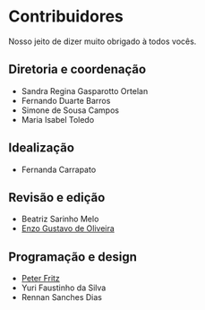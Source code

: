 # Contribuidores

Nosso jeito de dizer muito obrigado à todos vocês.

## Diretoria e coordenação
- Sandra Regina Gasparotto Ortelan
- Fernando Duarte Barros
- Simone de Sousa Campos
- Maria Isabel Toledo

## Idealização
- Fernanda Carrapato

## Revisão e edição
- Beatriz Sarinho Melo
- [Enzo Gustavo de Oliveira](https://github.com/El-Zenzu)

## Programação e design
- [Peter Fritz](https://github.com/peterfritz)
- Yuri Faustinho da Silva
- Rennan Sanches Dias